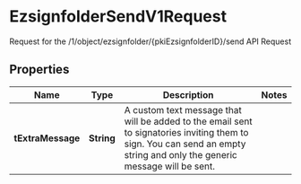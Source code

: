 

# EzsignfolderSendV1Request

Request for the /1/object/ezsignfolder/{pkiEzsignfolderID}/send API Request
## Properties

Name | Type | Description | Notes
------------ | ------------- | ------------- | -------------
**tExtraMessage** | **String** | A custom text message that will be added to the email sent to signatories inviting them to sign.  You can send an empty string and only the generic message will be sent. | 



